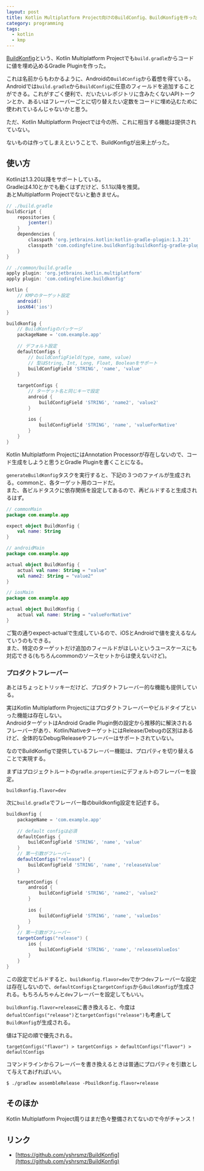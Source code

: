 ```yaml
---
layout: post
title: Kotlin Multiplatform Project向けのBuildConfig、BuildKonfigを作った
category: programming
tags:
  - kotlin
  - kmp
---
```


[BuildKonfig](https://github.com/yshrsmz/BuildKonfig)という、Kotlin Multiplatform Projectでも`build.gradle`からコードに値を埋め込めるGradle Pluginを作った。

これは名前からもわかるように、Androidの`BuildConfig`から着想を得ている。  
Androidでは`build.gradle`から`BuildConfig`に任意のフィールドを追加することができる。これがすごく便利で、だいたいレポジトリに含みたくないAPIトークンとか、あるいはフレーバーごとに切り替えたい定数をコードに埋め込むために使われているんじゃないかと思う。

ただ、Kotlin Multiplatform Projectでは今の所、これに相当する機能は提供されていない。

ないものは作ってしまえということで、BuildKonfigが出来上がった。


## 使い方

Kotlinは1.3.20以降をサポートしている。  
Gradleは4.10とかでも動くはずだけど、5.1.1以降を推奨。  
あとMultiplatform Projectでないと動きません。


```groovy
// ./build.gradle
buildScript {
    repositories {
        jcenter()
    }
    dependencies {
        classpath 'org.jetbrains.kotlin:kotlin-gradle-plugin:1.3.21'
        classpath 'com.codingfeline.buildkonfig:buildkonfig-gradle-plugin:0.3.1'
    }
}
```


```groovy
// ./common/build.gradle
apply plugin: 'org.jetbrains.kotlin.multiplatform'
apply plugin: 'com.codingfeline.buildkonfig'

kotlin {
    // KMPのターゲット設定
    android()
    iosX64('ios')
}

buildkonfig {
    // BuildKonfigのパッケージ
    packageName = 'com.example.app'
    
    // デフォルト設定
    defaultConfigs {
        // buildConfigField(type, name, value)
        // 型はString, Int, Long, Float, Booleanをサポート
        buildConfigField 'STRING', 'name', 'value'
    }
    
    targetConfigs {
        // ターゲット名と同じキーで設定
        android {
            buildConfigField 'STRING', 'name2', 'value2'
        }
        
        ios {
            buildConfigField 'STRING', 'name', 'valueForNative'
        }
    }
}
```

Kotlin Multiplatform ProjectにはAnnotation Processorが存在しないので、コード生成をしようと思うとGradle Pluginを書くことになる。

`generateBuildKonfig`タスクを実行すると、下記の３つのファイルが生成される。commonと、各ターゲット用のコードだ。  
また、各ビルドタスクに依存関係を設定してあるので、再ビルドすると生成されるはず。

```kotlin
// commonMain
package com.example.app

expect object BuildKonfig {
    val name: String
}
```

```kotlin
// androidMain
package com.example.app

actual object BuildKonfig {
    actual val name: String = "value"
    val name2: String = "value2"
}
```

```kotlin
// iosMain
package com.example.app

actual object BuildKonfig {
    actual val name: String = "valueForNative"
}
```

ご覧の通りexpect-actualで生成しているので、iOSとAndroidで値を変えるなんていうのもできる。  
また、特定のターゲットだけ追加のフィールドがほしいというユースケースにも対応できる(もちろんcommonのソースセットからは使えないけど)。

### プロダクトフレーバー
あとはちょっとトリッキーだけど、プロダクトフレーバー的な機能も提供している。  

実はKotlin Multiplatform Projectにはプロダクトフレーバーやビルドタイプといった機能は存在しない。  
AndroidターゲットはAndroid Gradle Plugin側の設定から推移的に解決されるフレーバーがあり、Kotlin/NativeターゲットにはRelease/Debugの区別はあるけど、全体的なDebug/Releaseやフレーバーはサポートされていない。

なのでBuildKonfigで提供しているフレーバー機能は、プロパティを切り替えることで実現する。

まずはプロジェクトルートの`gradle.properties`にデフォルトのフレーバーを設定。

```
buildkonfig.flavor=dev
```

次に`build.gradle`でフレーバー毎のbuildkonfig設定を記述する。

```groovy
buildkonfig {
    packageName = 'com.example.app'
    
    // default configは必須
    defaultConfigs {
        buildConfigField 'STRING', 'name', 'value'
    }
    // 第一引数がフレーバー
    defaultConfigs("release") {
        buildConfigField 'STRING', 'name', 'releaseValue'
    }
    
    targetConfigs {
        android {
            buildConfigField 'STRING', 'name2', 'value2'
        }
        
        ios {
            buildConfigField 'STRING', 'name', 'valueIos'
        }
    }
    // 第一引数がフレーバー
    targetConfigs("release") {
        ios {
            buildConfigField 'STRING', 'name', 'releaseValueIos'
        }
    }
}
```

この設定でビルドすると、`buildkonfig.flavor=dev`でかつ`dev`フレーバーな設定は存在しないので、`defaultConfigs`と`targetConfigs`から`BuildKonfig`が生成される。もちろんちゃんと`dev`フレーバーを設定してもいい。

`buildkonfig.flavor=release`に書き換えると、今度は`defualtConfigs("release")`と`targetConfigs("release")`も考慮して`BuildKonfig`が生成される。

値は下記の順で優先される。

```
targetConfigs("flavor") > targetConfigs > defaultConfigs("flavor") > defaultConfigs
```

コマンドラインからフレーバーを書き換えるときは普通にプロパティを引数として与えてあげればいい。

```
$ ./gradlew assembleRelease -Pbuildkonfig.flavor=release
```


## そのほか

Kotlin Multiplatform Project周りはまだ色々整備されてないので今がチャンス！

## リンク

- [https://github.com/yshrsmz/BuildKonfig](https://github.com/yshrsmz/BuildKonfig)
